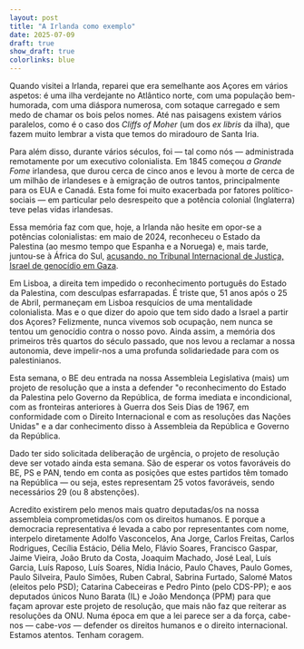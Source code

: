 ```yaml
---
layout: post
title: "A Irlanda como exemplo"
date: 2025-07-09
draft: true
show_draft: true
colorlinks: blue
---
```


Quando visitei a Irlanda, reparei que era semelhante aos Açores em vários aspetos: é uma ilha verdejante no Atlântico norte, com uma população bem-humorada, com uma diáspora numerosa, com sotaque carregado e sem medo de chamar os bois pelos nomes. Até nas paisagens existem vários paralelos, como é o caso dos _Cliffs of Moher_ (um dos _ex libris_ da ilha), que fazem muito lembrar a vista que temos do miradouro de Santa Iria.

Para além disso, durante vários séculos, foi — tal como nós — administrada remotamente por um executivo colonialista. Em 1845 começou _a Grande Fome_ irlandesa, que durou cerca de cinco anos e levou à morte de cerca de um milhão de irlandeses e à emigração de outros tantos, principalmente para os EUA e Canadá. Esta fome foi muito exacerbada por fatores político-sociais — em particular pelo desrespeito que a potência colonial (Inglaterra) teve pelas vidas irlandesas.

Essa memória faz com que, hoje, a Irlanda não hesite em opor-se a potências colonialistas: em maio de 2024, reconheceu o Estado da Palestina (ao mesmo tempo que Espanha e a Noruega) e, mais tarde, juntou-se à África do Sul, [acusando, no Tribunal Internacional de Justiça, Israel de genocídio em Gaza](https://web.archive.org/web/20241213164714/https://www.irishtimes.com/politics/2024/12/11/government-confirms-ireland-will-intervene-in-two-cases-before-international-court-of-justice/).

Em Lisboa, a direita tem impedido o reconhecimento português do Estado da Palestina, com desculpas esfarrapadas. É triste que, 51 anos após o 25 de Abril, permaneçam em Lisboa resquícios de uma mentalidade colonialista. Mas e o que dizer do apoio que tem sido dado a Israel a partir dos Açores? Felizmente, nunca vivemos sob ocupação, nem nunca se tentou um genocídio contra o nosso povo. Ainda assim, a memória dos primeiros três quartos do século passado, que nos levou a reclamar a nossa autonomia, deve impelir-nos a uma profunda solidariedade para com os palestinianos.

Esta semana, o BE deu entrada na nossa Assembleia Legislativa (mais) um projeto de resolução que a insta a defender "o reconhecimento do Estado da Palestina pelo Governo da República, de forma imediata e incondicional, com as fronteiras anteriores à Guerra dos Seis Dias de 1967, em conformidade com o Direito Internacional e com as resoluções das Nações Unidas" e a dar conhecimento disso à Assembleia da República e Governo da República.

Dado ter sido solicitada deliberação de urgência, o projeto de resolução deve ser votado ainda esta semana. São de esperar os votos favoráveis do BE, PS e PAN, tendo em conta as posições que estes partidos têm tomado na República — ou seja, estes representam 25 votos favoráveis, sendo necessários 29 (ou 8 abstenções).

Acredito existirem pelo menos mais quatro deputadas/os na nossa assembleia comprometidas/os com os direitos humanos. E porque a democracia representativa é levada a cabo por representantes com nome, interpelo diretamente
Adolfo Vasconcelos, Ana Jorge, Carlos Freitas, Carlos Rodrigues, Cecília Estácio, Délia Melo, Flávio Soares, Francisco Gaspar, Jaime Vieira, João Bruto da Costa, Joaquim Machado, José Leal, Luís Garcia, Luís Raposo, Luís Soares, Nídia Inácio, Paulo Chaves, Paulo Gomes, Paulo Silveira, Paulo Simões, Ruben Cabral, Sabrina Furtado, Salomé Matos (eleitos pelo PSD); Catarina Cabeceiras e Pedro Pinto (pelo CDS-PP); e aos deputados únicos Nuno Barata (IL) e João Mendonça (PPM) para que façam aprovar este projeto de resolução, que mais não faz que reiterar as resoluções da ONU. Numa época em que a lei parece ser a da força, cabe-nos — cabe-_vos_ — defender os direitos humanos e o direito internacional. Estamos atentos. Tenham coragem.
